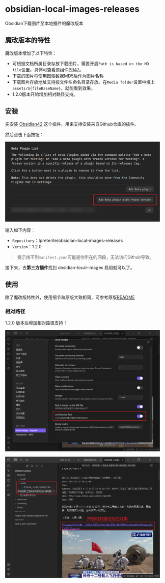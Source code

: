 # obsidian-local-images-releases

Obsidian下载图片至本地插件的魔改版本

## 魔改版本的特性

魔改版本增加了以下特性：

- 可根据文档所属目录存放下载图片，需要开启`Path is based on the MD file`设置，具体可查看原组件[PR47](https://github.com/aleksey-rezvov/obsidian-local-images/pull/47)。
- 下载的图片将使用图像数据MD5后作为图片名称
- 下载图片存放地址支持按文件名命名目录存放。在`Media folder`设置中填上`assets/${fileBaseName}`，就能看到效果。
- 1.2.0版本开始增加相对路径支持。


## 安装

先安装 [Obsidian42](https://github.com/TfTHacker/obsidian42-brat) 这个插件。用来支持安装来自Github仓库的插件。

然后点击下面按钮：

![step1](docs/step1.png)

输入如下内容：

- `Repository`：lpreterite/obsidian-local-images-releases
- `Version`：1.2.0

> 提示找不到`manifest.json`可能是你所在的网段，无法访问Github导致。

接下来，去**第三方插件**找到 obsidian-local-images 启用就可以了。

## 使用

除了魔改版特性外，使用细节和原版大致相同，可参考原版[README](https://github.com/aleksey-rezvov/obsidian-local-images)


### 相对路径

1.2.0 版本后增加相对路径支持！

![设置-开启相对路径](docs/设置-开启相对路径.png)

![开启相对路径的效果](docs/开启相对路径后的效果.png)